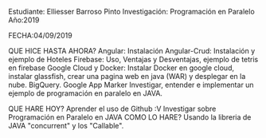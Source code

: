 Estudiante: Elliesser Barroso Pinto Investigación: Programación en Paralelo Año:2019


FECHA:04/09/2019

QUE HICE HASTA AHORA? 
	Angular: Instalación
	Angular-Crud: Instalación y ejemplo de Hoteles
	Firebase: Uso, Ventajas y Desventajas, ejemplo de tetris en firebase
	Google Cloud y Docker: Instalar Docker en google cloud, instalar glassfish, crear una pagina web en java (WAR) y desplegar en la nube.
	BigQuery.
	Google App Marker
	Investigar, entender e implementar un ejemplo de programación en paralelo en JAVA.

QUE HARE HOY?
	Aprender el uso de Github :V
	Investigar sobre Programación en Paralelo en JAVA
COMO LO HARE?
	Usando la libreria de JAVA "concurrent" y los "Callable".